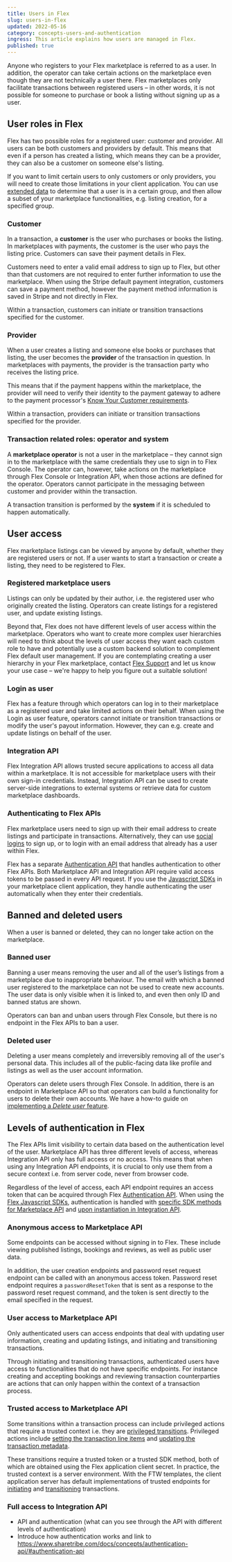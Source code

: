 ```yaml
---
title: Users in Flex
slug: users-in-flex
updated: 2022-05-16
category: concepts-users-and-authentication
ingress: This article explains how users are managed in Flex.
published: true
---
```


Anyone who registers to your Flex marketplace is referred to as a user.
In addition, the operator can take certain actions on the marketplace
even though they are not technically a user there. Flex marketplaces
only facilitate transactions between registered users – in other words,
it is not possible for someone to purchase or book a listing without
signing up as a user.

## User roles in Flex

Flex has two possible roles for a registered user: customer and
provider. All users can be both customers and providers by default. This
means that even if a person has created a listing, which means they can
be a provider, they can also be a customer on someone else's listing.

If you want to limit certain users to only customers or only providers,
you will need to create those limitations in your client application.
You can use [extended data](/concepts/extended-data-introduction/) to
determine that a user is in a certain group, and then allow a subset of
your marketplace functionalities, e.g. listing creation, for a specified
group.

### Customer

In a transaction, a **customer** is the user who purchases or books the
listing. In marketplaces with payments, the customer is the user who
pays the listing price. Customers can save their payment details in
Flex.

Customers need to enter a valid email address to sign up to Flex, but
other than that customers are not required to enter further information
to use the marketplace. When using the Stripe default payment
integration, customers can save a payment method, however the payment
method information is saved in Stripe and not directly in Flex.

Within a transaction, customers can initiate or transition transactions
specified for the customer.

### Provider

When a user creates a listing and someone else books or purchases that
listing, the user becomes the **provider** of the transaction in
question. In marketplaces with payments, the provider is the transaction
party who receives the listing price.

This means that if the payment happens within the marketplace, the
provider will need to verify their identity to the payment gateway to
adhere to the payment processor's
[Know Your Customer requirements](https://en.wikipedia.org/wiki/Know_your_customer).

Within a transaction, providers can initiate or transition transactions
specified for the provider.

### Transaction related roles: operator and system

A **marketplace operator** is not a user in the marketplace – they
cannot sign in to the marketplace with the same credentials they use to
sign in to Flex Console. The operator can, however, take actions on the
marketplace through Flex Console or Integration API, when those actions
are defined for the operator. Operators cannot participate in the
messaging between customer and provider within the transaction.

A transaction transition is performed by the **system** if it is
scheduled to happen automatically.

## User access

Flex marketplace listings can be viewed by anyone by default, whether
they are registered users or not. If a user wants to start a transaction
or create a listing, they need to be registered to Flex.

### Registered marketplace users

Listings can only be updated by their author, i.e. the registered user
who originally created the listing. Operators can create listings for a
registered user, and update existing listings.

Beyond that, Flex does not have different levels of user access within
the marketplace. Operators who want to create more complex user
hierarchies will need to think about the levels of user access they want
each custom role to have and potentially use a custom backend solution
to complement Flex default user management. If you are contemplating
creating a user hierarchy in your Flex marketplace, contact
[Flex Support](mailto:flex-support@sharetribe.com) and let us know your
use case – we're happy to help you figure out a suitable solution!

### Login as user

Flex has a feature through which operators can log in to their
marketplace as a registered user and take limited actions on their
behalf. When using the Login as user feature, operators cannot initiate
or transition transactions or modify the user's payout information.
However, they can e.g. create and update listings on behalf of the user.

### Integration API

Flex Integration API allows trusted secure applications to access all
data within a marketplace. It is not accessible for marketplace users
with their own sign-in credentials. Instead, Integration API can be used
to create server-side integrations to external systems or retrieve data
for custom marketplace dashboards.

### Authenticating to Flex APIs

Flex marketplace users need to sign up with their email address to
create listings and participate in transactions. Alternatively, they can
use
[social logins](https://www.sharetribe.com/docs/concepts/social-logins-and-sso/)
to sign up, or to login with an email address that already has a user
within Flex.

Flex has a separate
[Authentication API](https://www.sharetribe.com/docs/concepts/authentication-api/)
that handles authentication to other Flex APIs. Both Marketplace API and
Integration API require valid access tokens to be passed in every API
request. If you use the
[Javascript SDKs](https://www.sharetribe.com/docs/concepts/js-sdk/) in
your marketplace client application, they handle authenticating the user
automatically when they enter their credentials.

## Banned and deleted users

When a user is banned or deleted, they can no longer take action on the
marketplace.

### Banned user

Banning a user means removing the user and all of the user’s listings
from a marketplace due to inappropriate behaviour. The email with which
a banned user registered to the marketplace can not be used to create
new accounts. The user data is only visible when it is linked to, and
even then only ID and banned status are shown.

Operators can ban and unban users through Flex Console, but there is no
endpoint in the Flex APIs to ban a user.

### Deleted user

Deleting a user means completely and irreversibly removing all of the
user's personal data. This includes all of the public-facing data like
profile and listings as well as the user account information.

Operators can delete users through Flex Console. In addition, there is
an endpoint in Marketplace API so that operators can build a
functionality for users to delete their own accounts. We have a how-to
guide on
[implementing a _Delete user_ feature](/how-to/implement-delete-user/).

## Levels of authentication in Flex

The Flex APIs limit visibility to certain data based on the
authentication level of the user. Marketplace API has three different
levels of access, whereas Integration API only has full access or no
access. This means that when using any Integration API endpoints, it is
crucial to only use them from a secure context i.e. from server code,
never from browser code.

Regardless of the level of access, each API endpoint requires an access
token that can be acquired through Flex
[Authentication API](https://www.sharetribe.com/api-reference/authentication.html).
When using the [Flex Javascript SDKs](/concepts/js-sdk/), authentication
is handled with
[specific SDK methods for Marketplace API](https://sharetribe.github.io/flex-sdk-js/authentication.html)
and
[upon instantiation in Integration API](https://sharetribe.github.io/flex-integration-sdk-js/authentication.html).

### Anonymous access to Marketplace API

Some endpoints can be accessed without signing in to Flex. These include
viewing published listings, bookings and reviews, as well as public user
data.

In addition, the user creation endpoints and password reset request
endpoint can be called with an anonymous access token. Password reset
endpoint requires a `passwordResetToken` that is sent as a response to
the password reset request command, and the token is sent directly to
the email specified in the request.

### User access to Marketplace API

Only authenticated users can access endpoints that deal with updating
user information, creating and updating listings, and initiating and
transitioning transactions.

Through initiating and transitioning transactions, authenticated users
have access to functionalities that do not have specific endpoints. For
instance creating and accepting bookings and reviewing transaction
counterparties are actions that can only happen within the context of a
transaction process.

### Trusted access to Marketplace API

Some transitions within a transaction process can include privileged
actions that require a trusted context i.e. they are
[privileged transitions](/concepts/privileged-transitions/). Privileged
actions include
[setting the transaction line items](/references/transaction-process-actions/#actionprivileged-set-line-items)
and
[updating the transaction metadata](/references/transaction-process-actions/#actionprivileged-update-metadata).

These transitions require a trusted token or a trusted SDK method, both
of which are obtained using the Flex application client secret. In
practice, the trusted context is a server environment. With the FTW
templates, the client application server has default implementations of
trusted endpoints for
[initiating](https://github.com/sharetribe/ftw-daily/blob/master/server/api/initiate-privileged.js)
and
[transitioning](https://github.com/sharetribe/ftw-daily/blob/master/server/api/transition-privileged.js)
transactions.

### Full access to Integration API



- API and authentication (what can you see through the API with
  different levels of authentication)
- Introduce how authentication works and link to
  https://www.sharetribe.com/docs/concepts/authentication-api/#authentication-api
